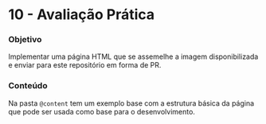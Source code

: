 # 10 - Avaliação Prática

### Objetivo

Implementar uma página HTML que se assemelhe a imagem disponibilizada e enviar para este repositório em forma de PR.

### Conteúdo

Na pasta `@content` tem um exemplo base com a estrutura básica da página que pode ser usada como base para o
desenvolvimento.

